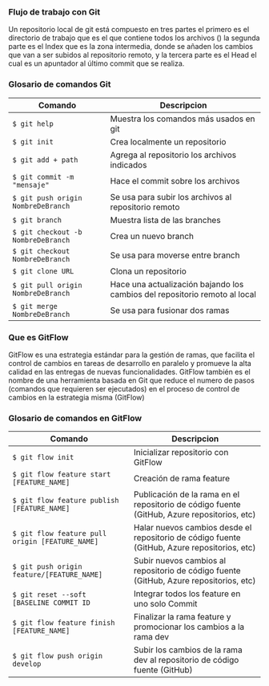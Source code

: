 ### Flujo de trabajo con Git

Un repositorio local de git está compuesto en tres partes el primero es el directorio de trabajo que es el que contiene todos los archivos () la segunda parte es el Index que es la zona intermedia, donde se añaden los cambios que van a ser subidos al repositorio remoto, y la tercera parte es el Head el cual es un apuntador al último commit que se realiza. 

### Glosario de comandos Git
                    
Comando | Descripcion
------------- | -------------
`$ git help`  | Muestra los comandos más usados en git
`$ git init`  | Crea localmente un repositorio
`$ git add + path ` | Agrega al repositorio los archivos indicados
`$ git commit -m "mensaje"` | Hace el commit sobre los archivos
`$ git push origin NombreDeBranch ` | Se usa para subir los archivos al repositorio remoto
`$ git branch ` | Muestra lista de las branches
`$ git checkout -b NombreDeBranch ` | Crea un nuevo branch
`$ git checkout NombreDeBranch ` | Se usa para moverse entre branch 
`$ git clone URL ` | Clona un repositorio
`$ git pull origin NombreDeBranch ` | Hace una actualización bajando los cambios del repositorio remoto al local
`$ git merge NombreDeBranch ` | Se usa para fusionar dos ramas



### Que es GitFlow

GitFlow es una estrategia estándar para la gestión de ramas, que facilita el control de cambios en tareas de desarrollo en paralelo y promueve la alta calidad en las entregas de nuevas funcionalidades. GitFlow también es el nombre de una herramienta basada en Git que reduce el numero de pasos (comandos que requieren ser ejecutados) en el proceso de control de cambios en la estrategia misma (GitFlow)


### Glosario de comandos en GitFlow
                    
Comando | Descripcion
------------- | -------------
`$ git flow init`  | Inicializar repositorio con GitFlow
`$ git flow feature start [FEATURE_NAME]` | Creación de rama feature
`$ git flow feature publish [FEATURE_NAME]`| Publicación de la rama en el repositorio de código fuente (GitHub, Azure repositorios, etc)
`$ git flow feature pull origin [FEATURE_NAME]` | Halar nuevos cambios desde el repositorio de código fuente (GitHub, Azure repositorios, etc)
`$ git push origin feature/[FEATURE_NAME]` | Subir nuevos cambios al repositorio de código fuente (GitHub, Azure repositorios, etc)
`$ git reset --soft [BASELINE COMMIT ID` | Integrar todos los feature en uno solo Commit
`$ git flow feature finish [FEATURE_NAME]` | Finalizar la rama feature y promocionar los cambios a la rama dev
`$ git flow push origin develop` | Subir los cambios de la rama dev al repositorio de código fuente (GitHub)
